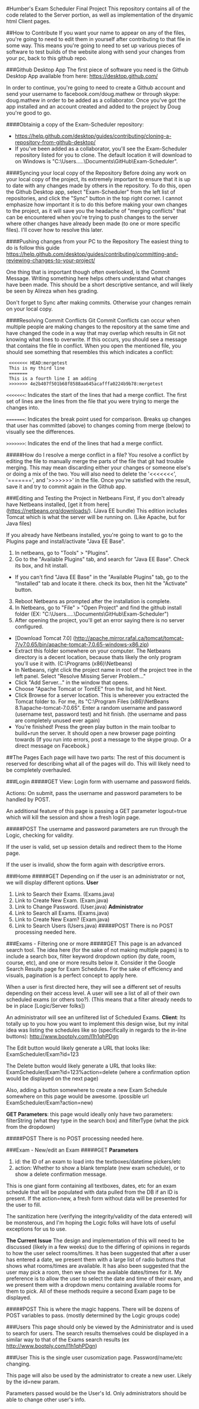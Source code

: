 #Humber's Exam Scheduler Final Project
This repository contains all of the code related to the Server portion, as well as implementation of the dnyamic html Client pages.

##How to Contribute
If you want your name to appear on any of the files, you're going to need to edit them in yourself after contributing to that file in some way. This means you're going to need to set up various pieces of software to test builds of the website along with send your changes from your pc, back to this github repo.

###Github Desktop App
The first piece of software you need is the Github Desktop App available from here: https://desktop.github.com/

In order to continue, you're going to need to create a Github account and send your username to facebook.com/doug.mathew or through skype: doug.mathew in order to be added as a collaborator. Once you've got the app installed and an account created and added to the project by Doug you're good to go.

####Obtainig a copy of the Exam-Scheduler repository:  
 - https://help.github.com/desktop/guides/contributing/cloning-a-repository-from-github-desktop/ 
 - If you've been added as a collaborator, you'll see the Exam-Scheduler repository listed for you to clone. The default location it will download to on Windows is "C:\Users\.....\Documents\GitHub\Exam-Scheduler".

####Syncing your local copy of the Repository
Before doing any work on your local copy of the project, its extremely important to ensure that it is up to date with any changes made by others in the repository. To do this, open the Github Desktop app, select "Exam-Scheduler" from the left list of repositories, and click the "Sync" button in the top right corner. I cannot emphasize how important it is to do this before making your own changes to the project, as it will save you the headache of "merging conflicts" that can be encountered when you're trying to push changes to the server where other changes have already been made (to one or more specific files). I'll cover how to resolve this later.
 
####Pushing changes from your PC to the Repository
The easiest thing to do is follow this guide  https://help.github.com/desktop/guides/contributing/committing-and-reviewing-changes-to-your-project/

One thing that is important though often overlooked, is the Commit Message. Writing something here helps others understand what changes have been made. This should be a short descriptive sentance, and will likely be seen by Alireza when hes grading.

Don't forget to Sync after making commits. Otherwise your changes remain on your local copy.

####Resolving Commit Conflicts
Git Commit Conflicts can occur when multiple people are making changes to the repository at the same time and have changed the code in a way that may overlap which results in Git not knowing what lines to overwrite. If this occurs, you should see a message that contains the file in conflict. When you open the mentioned file, you should see something that resembles this which indicates a conflict:
```
 <<<<<<< HEAD:mergetest
 This is my third line
 =======
 This is a fourth line I am adding
 >>>>>>> 4e2b407f501b68f8588aa645acafffa0224b9b78:mergetest
```
`<<<<<<<`: Indicates the start of the lines that had a merge conflict. The first set of lines are the lines from the file that you were trying to merge the changes into.

`=======`: Indicates the break point used for comparison. Breaks up changes that user has committed (above) to changes coming from merge (below) to visually see the differences.

`>>>>>>>`: Indicates the end of the lines that had a merge conflict.

#####How do I resolve a merge conflict in a file?
You resolve a conflict by editing the file to manually merge the parts of the file that git had trouble merging. This may mean discarding either your changes or someone else's or doing a mix of the two. You will also need to delete the '<<<<<<<', '=======', and '>>>>>>>' in the file. Once you're satisfied with the result, save it and try to commit again in the Github app.

###Editing and Testing the Project in Netbeans
First, if you don't already have Netbeans installed, [get it from here] (https://netbeans.org/downloads/). (Java EE bundle) This edition includes Tomcat which is what the server will be running on. (Like Apache, but for Java files)

If you already have Netbeans installed, you're going to want to go to the Plugins page and install/activate "Java EE Base".
 1. In netbeans, go to "Tools" > "Plugins".
 2. Go to the "Available Plugins" tab, and search for "Java EE Base". Check its box, and hit install.
  * If you can't find "Java EE Base" in the "Available Plugins" tab, go to the "Installed" tab and locate it there. check its box, then hit the "Activate" button.
 3. Reboot Netbeans as prompted after the installation is complete.
 4. In Netbeans, go to "File" > "Open Project" and find the github install folder (EX: "C:\Users\.....\Documents\GitHub\Exam-Scheduler")
 5. After opening the project, you'll get an error saying there is no server configured.
  * [Download Tomcat 7.0] (http://apache.mirror.rafal.ca/tomcat/tomcat-7/v7.0.65/bin/apache-tomcat-7.0.65-windows-x86.zip)
  * Extract this folder somewhere on your computer. The Netbeans directory is a decent location, because thats likely the only program you'll use it with. (C:\Programs (x86)\Netbeans\)
  * In Netbeans, right click the project name in root of the project tree in the left panel. Select "Resolve Missing Server Problem..."
  * Click "Add Server..." in the window that opens.
  * Choose "Apache Tomcat or TomEE" fron the list, and hit Next.
  * Click Browse for a server location. This is whereever you extracted the Tomcat folder to. For me, its "C:\Program Files (x86)\NetBeans 8.1\apache-tomcat-7.0.65". Enter a random username and password (username test, password test) and hit finish. (the username and pass are completely unused ever again)
  * You're finished! Press the green play button in the main toolbar to build+run the server. It should open a new browser page pointing towards (If you run into errors, post a message to the skype group. Or a direct message on Facebook.)
 


##The Pages
Each page will have two parts: The rest of this document is reserved for describing what all of the pages will do. This will likely need to be completely overhauled.

###Login
#####GET
View: Login form with username and password fields.

Actions: On submit, pass the username and password parameters to be handled by POST.

An additional feature of this page is passing a GET parameter logout=true which will kill the session and show a fresh login page.

#####POST
The username and password parameters are run through the Logic, checking for validity.

If the user is valid, set up session details and redirect them to the Home page.

If the user is invalid, show the form again with descriptive errors.

###Home
#####GET
Depending on if the user is an administrator or not, we will display different options.
**User**
1. Link to Search their Exams. (Exams.java)
2. Link to Create New Exam. (Exam.java)
3. Link to Change Password. (User.java)
**Administrator**
1. Link to Search all Exams. (Exams.java)
2. Link to Create New Exam? (Exam.java)
3. Link to Search Users (Users.java)
#####POST
There is no POST processing needed here.

###Exams - Filtering one or more
#####GET
This page is an advanced search tool. The idea here (for the sake of not making multiple pages) is to include a search box, filter keyword dropdown option (by date, room, course, etc), and one or more results below it. Consider it the Google Search Results page for Exam Schedules. For the sake of efficiency and visuals, pagination is a perfect concept to apply here.

When a user is first directed here, they will see a different set of results depending on their access level. A user will see a list of all of their own scheduled exams (or others too?). (This means that a filter already needs to be in place [Logic/Server folks])

An administrator will see an unfiltered list of Scheduled Exams.
**Client**: Its totally up to you how you want to implement this design wise, but my inital idea was listing the schedules like so (specifically in regards to the in-line buttons): http://www.bootply.com/l1h1qhPDgn

The Edit button would likely generate a URL that looks like: ExamScheduler/Exam?id=123

The Delete button would likely generate a URL that looks like: ExamScheduler/Exam?id=123%action=delete (where a confirmation option would be displayed on the next page)

Also, adding a button somewhere to create a new Exam Schedule somewhere on this page would be awesome. (possible url ExamScheduler/Exam?action=new)

**GET Parameters**: this page would ideally only have two parameters: filterString (what they type in the search box) and filterType (what the pick from the dropdown)

#####POST
There is no POST processing needed here.

###Exam - New/edit an Exam
#####GET
**Parameters**
1. id: the ID of an exam to load into the textboxes/datetime pickers/etc
2. action: Whether to show a blank template (new exam schedule), or to show a delete confirmation message.

This is one giant form containing all textboxes, dates, etc for an exam schedule that will be populated with data pulled from the DB if an ID is present. If the action=new, a fresh form without data will be presented for the user to fill.

The sanitization here (verifying the integrity/validity of the data entered) will be monsterous, and I'm hoping the Logic folks will have lots of useful exceptions for us to use.

**The Current Issue** The design and implementation of this will need to be discussed (likely in a few weeks) due to the differing of opinions in regards to how the user select rooms/times. It has been suggested that after a user has entered a date, we present them with a large list of radio buttons that shows what rooms/times are available. It has also been suggested that the user may pick a room, then we show the available dates/times for it. My preference is to allow the user to select the date and time of their exam, and we present them with a dropdown menu containing available rooms for them to pick. All of these methods require a second Exam page to be displayed.

#####POST
This is where the magic happens. There will be dozens of POST variables to pass. (mostly determined by the Logic groups code)


###Users
This page should only be viewed by the Administrator and is used to search for users. The search results themselves could be displayed in a similar way to that of the Exams search results (ex http://www.bootply.com/l1h1qhPDgn)

###User
This is the single user cusomization page. Password/name/etc changing.

This page will also be used by the administrator to create a new user. Likely by the id=new param.

Parameters passed would be the User's Id. Only administrators should be able to change other user's info.


